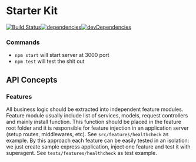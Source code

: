 # Starter Kit

[![Build Status](https://travis-ci.org/maxmalov/starter-kit-express.svg?branch=master)](https://travis-ci.org/maxmalov/starter-kit-express)[![dependencies](https://david-dm.org/maxmalov/starter-kit-express.png)](https://david-dm.org/maxmalov/starter-kit-express)[![devDependencies](https://david-dm.org/maxmalov/starter-kit-express/dev-status.png)](https://david-dm.org/maxmalov/starter-kit-express#info=devDependencies)

### Commands

- `npm start` will start server at 3000 port
- `npm test` will test the shit out

## API Concepts

### Features

All business logic should be extracted into independent feature modules. Feature module usually include list of services, models, request controllers and mainly install function. This function should be placed in the feature root folder and it is responsible for feature injection in an application server (setup routes, middlewares, etc). See `src/features/healthcheck` as example. By this approach each feature can be easily tested in an isolation: we just create sample express application, inject one feature and test it with superagent. See `tests/features/healthcheck` as test example.

